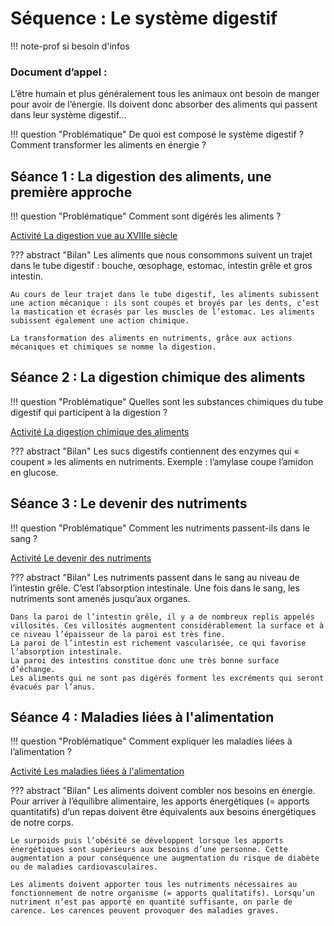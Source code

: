 # Séquence : Le système digestif

!!! note-prof
    si besoin d'infos


### Document d’appel :

L’être humain et plus généralement tous les animaux ont besoin de manger pour avoir de l’énergie. Ils doivent donc absorber des aliments qui passent dans leur système digestif…

!!! question "Problématique"
    De quoi est composé le système digestif ? 
    Comment transformer les aliments en énergie ? 


    


## Séance 1 : La digestion des aliments, une première approche


!!! question "Problématique"
    Comment sont digérés les aliments ?


[Activité La digestion vue au XVIIIe siècle](../etudeDigestion)




??? abstract "Bilan"
    Les aliments que nous consommons suivent un trajet dans le tube digestif : bouche, œsophage, estomac, intestin grêle et gros intestin.
    
    Au cours de leur trajet dans le tube digestif, les aliments subissent une action mécanique : ils sont coupés et broyés par les dents, c’est la mastication et écrasés par les muscles de l’estomac. Les aliments subissent également une action chimique.
    
    La transformation des aliments en nutriments, grâce aux actions mécaniques et chimiques se nomme la digestion.



## Séance 2 : La digestion chimique des aliments


!!! question "Problématique"
    Quelles sont les substances chimiques du tube digestif qui participent à la digestion ?

    
[Activité La digestion chimique des aliments](../digestionChimique)




??? abstract "Bilan"
    Les sucs digestifs contiennent des enzymes qui « coupent » les aliments en nutriments. 
    Exemple : l’amylase coupe l’amidon en glucose.


## Séance 3 : Le devenir des nutriments


!!! question "Problématique"
    Comment les nutriments passent-ils dans le sang ?


    
[Activité Le devenir des nutriments](../absorptionIntestinale)




??? abstract "Bilan"
    Les nutriments passent dans le sang au niveau de l’intestin grêle. C’est l’absorption intestinale. Une fois dans le sang, les nutriments sont amenés jusqu’aux organes.

    Dans la paroi de l’intestin grêle, il y a de nombreux replis appelés villosités. Ces villosités augmentent considérablement la surface et à ce niveau l’épaisseur de la paroi est très fine.
    La paroi de l’intestin est richement vascularisée, ce qui favorise l’absorption intestinale.
    La paroi des intestins constitue donc une très bonne surface d’échange.
    Les aliments qui ne sont pas digérés forment les excréments qui seront évacués par l’anus.

## Séance 4 : Maladies liées à l'alimentation


!!! question "Problématique"
    Comment expliquer les maladies liées à l’alimentation ?

    
[Activité Les maladies liées à l'alimentation](../actionContreFaim)




??? abstract "Bilan"
    Les aliments doivent combler nos besoins en énergie. Pour arriver à l’équilibre alimentaire, les apports énergétiques (= apports quantitatifs) d’un repas doivent être équivalents aux besoins énergétiques de notre corps.

    Le surpoids puis l’obésité se développent lorsque les apports énergétiques sont supérieurs aux besoins d’une personne. Cette augmentation a pour conséquence une augmentation du risque de diabète ou de maladies cardiovasculaires.

    Les aliments doivent apporter tous les nutriments nécessaires au fonctionnement de notre organisme (= apports qualitatifs). Lorsqu’un nutriment n’est pas apporté en quantité suffisante, on parle de carence. Les carences peuvent provoquer des maladies graves.



<div style="page-break-after: always;"></div>

